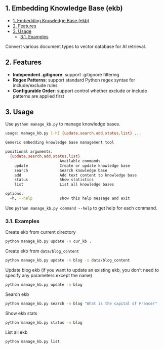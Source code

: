 ## 1. Embedding Knowledge Base (ekb)
- [1. Embedding Knowledge Base (ekb)](#1-embedding-knowledge-base-ekb)
- [2. Features](#2-features)
- [3. Usage](#3-usage)
  - [3.1. Examples](#31-examples)


Convert various document types to vector database for AI retrieval.

## 2. Features

- **Independent .gitignore**: support .gitignore filtering
- **Regex Patterns**: support standard Python regex syntax for include/exclude rules
- **Configurable Order**: support control whether exclude or include patterns are applied first

## 3. Usage

Use `python manage_kb.py` to manage knowledge bases.

```bash
usage: manage_kb.py [-h] {update,search,add,status,list} ...

Generic embedding knowledge base management tool

positional arguments:
  {update,search,add,status,list}
                        Available commands
    update              Create or update knowledge base
    search              Search knowledge base
    add                 Add text content to knowledge base
    status              Show statistics
    list                List all knowledge bases

options:
  -h, --help            show this help message and exit
```

Use `python manage_kb.py command --help` to get help for each command.

### 3.1. Examples

Create ekb from current directory

```bash
python manage_kb.py update -n cur_kb .
```

Create ekb from `data/blog_content`

```bash
python manage_kb.py update -n blog -s data/blog_content
```

Update blog ekb (if you want to update an existing ekb, you don't need to specify any parameters except the name)

```bash
python manage_kb.py update -n blog
```

Search ekb

```bash
python manage_kb.py search -n blog "What is the capital of France?"
```

Show ekb stats

```bash
python manage_kb.py status -n blog
```

List all ekb

```bash
python manage_kb.py list
```
